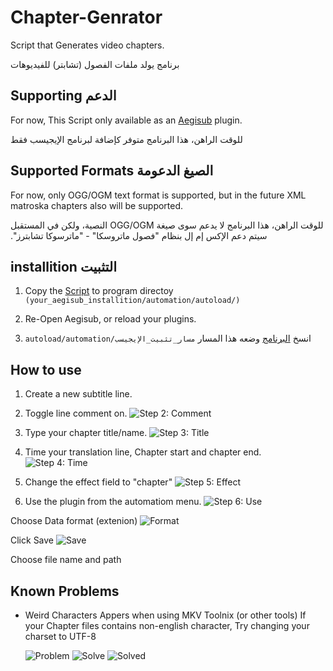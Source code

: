 # Chapter-Genrator
Script that Generates video chapters.

برنامج يولد ملفات الفصول (تشابتر) للفيديوهات
## Supporting   الدعم
For now, This Script only available as an [Aegisub](http://www.aegisub.org/) plugin.

&#x202b;للوقت الراهن، هذا البرنامج متوفر كإضافة لبرنامج الإيجيسب فقط 
## Supported Formats    الصيغ الدعومة
For now, only OGG/OGM text format is supported, but in the future XML matroska chapters also will be supported.

&#x202b;للوقت الراهن، هذا البرنامج لا يدعم سوى صيغة OGG/OGM النصية، ولكن في المستقبل سيتم دعم الإكس إم إل بنظام "فصول ماتروسكا" - "ماترسوكا تشابترز".
## installition   التثبيت
1. Copy the [Script](https://github.com/Bilal2453/Chapter-Genrator/blob/master/ChapterMaker.lua) to program directoy `(your_aegisub_installition/automation/autoload/)`
2. Re-Open Aegisub, or reload your plugins.

1. &#x202b; انسخ [البرنامج](https://github.com/Bilal2453/Chapter-Genrator/blob/master/ChapterMaker.lua) وضعه هذا المسار
&#x202b;`مسار_تثبيت_الإيجيسب/autoload/automation`

## How to use
1. Create a new subtitle line.

2. Toggle line comment on.
![Step 2: Comment](https://i.imgur.com/PBGmVEE.png)

3. Type your chapter title/name.
![Step 3: Title](https://i.imgur.com/k6HZNcA.png)

4. Time your translation line, Chapter start and chapter end.
![Step 4: Time](https://i.imgur.com/WRI3A0w.png)

5. Change the effect field to "chapter"
![Step 5: Effect](https://i.imgur.com/xxDZ70e.png)

6. Use the plugin from the automatiom menu.
![Step 6: Use](https://i.imgur.com/WX41IEm.png)

Choose Data format (extenion)
![Format](https://i.imgur.com/HSdxRVm.png)

Click Save
![Save](https://i.imgur.com/6ogHlBK.png)


Choose file name and path

## Known Problems
- Weird Characters Appers when using MKV Toolnix (or other tools)
  If your Chapter files contains non-english character, Try changing your charset to UTF-8
  
  ![Problem](https://i.imgur.com/rQ3RfgZ.png)
  ![Solve](https://i.imgur.com/tqDTb9l.png)
  ![Solved](https://i.imgur.com/cTVmtw8.png)
